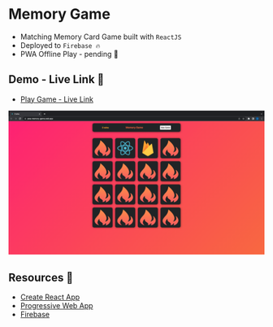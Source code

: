 # Memory Game 
- Matching Memory Card Game built with `ReactJS` 
- Deployed to `Firebase 🔥` 
- PWA Offline Play - pending 🚧

## Demo - Live Link 🔗
* [Play Game - Live Link](https://pwa-memory-game.web.app/)

![screenshot](/public/assets/screenshot.png)

## Resources 🧠
* [Create React App](https://create-react-app.dev/)
* [Progressive Web App](https://create-react-app.dev/docs/making-a-progressive-web-app/)
* [Firebase](https://firebase.google.com/)